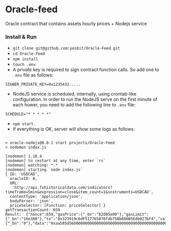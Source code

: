 # Oracle-feed

Oracle contract that contains assets hourly prices + Nodejs service 

### Install & Run

- `git clone git@github.com:yesbit/Oracle-Feed.git`
- `cd Oracle-Feed`
- `npm install`
- `touch .env`
- A private key is required to sign contract function calls. So add one to `.env` file as follows:
```
SIGNER_PRIVATE_KEY=0x1235432.....
```
- NodeJS service is scheduled, internally, using crontab-like configuration. In order to run the NodeJS serve on the first minute of each hower, you need to add the following line to `.env` file:
```
SCHEDULE="* * * * *"
```
- `npm start`.
- If everything is OK, server will show some logs as follows:
```

> oracle-nodejs@0.0.1 start projects/Oracle-Feed
> nodemon index.js

[nodemon] 1.18.4
[nodemon] to restart at any time, enter `rs`
[nodemon] watching: *.*
[nodemon] starting `node index.js`
{ ID: 'USDCAD',
  oracleID: 0,
  URL:
   'http://api.fxhistoricaldata.com/indicators?timeframe=5min&expression=close&item_count=1&instruments=USDCAD',
  contentType: 'application/json',
  bodyParser: 'json',
  priceSelector: [Function: priceSelector] }
getTransactionCount: 659
Result:  {"nonce":659,"gasPrice":{"_bn":"b2d05e00"},"gasLimit":{"_bn":"16e360"},"to":"0x323919c6dF517765070f4b75Bb886B5Edb927bF4","value":{"_bn":"0"},"data":"0xaa585d56000000000000000000000000000000000000000000000000000000000000000000000000000000000000000000000000000000000000000000000000000000100000000000000000000000000000000000000000000000000000000000003293","v":41,"r":"0xb8852ac8435ecb5cb4eedc63b93916723dc99ddc6f631aec1ac207084b0fde1b","s":"0x4ccfe81f2d6516545a7379e4454cbab619d0643b11b4f2ed4ede79ceddd53efc","chainId":3,"from":"0xCe2D136840407e9A7405df31C6ceD4c4f8C2C962","hash":"0x5a4c75e7d2bcf0269ce43b43c6b2fe9d04fd62138081b574c2254e1b8c333251"}
```